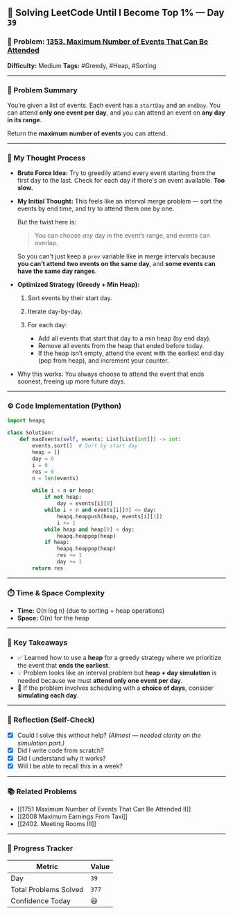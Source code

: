 ## 🧠 Solving LeetCode Until I Become Top 1% — Day `39`

### 🔹 Problem: [1353. Maximum Number of Events That Can Be Attended](https://leetcode.com/problems/maximum-number-of-events-that-can-be-attended/)

**Difficulty:** Medium
**Tags:** #Greedy, #Heap, #Sorting

---

### 📝 Problem Summary

You’re given a list of events. Each event has a `startDay` and an `endDay`. You can attend **only one event per day**, and you can attend an event on **any day in its range**.

Return the **maximum number of events** you can attend.

---

### 🧠 My Thought Process

* **Brute Force Idea:**
  Try to greedily attend every event starting from the first day to the last. Check for each day if there's an event available. **Too slow.**

* **My Initial Thought:**
  This feels like an interval merge problem — sort the events by end time, and try to attend them one by one.

  But the twist here is:

  > You can choose *any* day in the event’s range, and events can overlap.

  So you can't just keep a `prev` variable like in merge intervals because **you can’t attend two events on the same day**, and **some events can have the same day ranges**.

* **Optimized Strategy (Greedy + Min Heap):**

  1. Sort events by their start day.
  2. Iterate day-by-day.
  3. For each day:

     * Add all events that start that day to a min heap (by end day).
     * Remove all events from the heap that ended before today.
     * If the heap isn’t empty, attend the event with the earliest end day (pop from heap), and increment your counter.

* Why this works: You always choose to attend the event that ends soonest, freeing up more future days.

---

### ⚙️ Code Implementation (Python)

```python
import heapq

class Solution:
    def maxEvents(self, events: List[List[int]]) -> int:
        events.sort()  # Sort by start day
        heap = []
        day = 0
        i = 0
        res = 0
        n = len(events)

        while i < n or heap:
            if not heap:
                day = events[i][0]
            while i < n and events[i][0] <= day:
                heapq.heappush(heap, events[i][1])
                i += 1
            while heap and heap[0] < day:
                heapq.heappop(heap)
            if heap:
                heapq.heappop(heap)
                res += 1
                day += 1
        return res
```

---

### ⏱️ Time & Space Complexity

* **Time:** O(n log n)
  (due to sorting + heap operations)
* **Space:** O(n) for the heap

---

### 🧩 Key Takeaways

* ✅ Learned how to use a **heap** for a greedy strategy where we prioritize the event that **ends the earliest**.
* 💡 Problem looks like an interval problem but **heap + day simulation** is needed because we must **attend only one event per day**.
* 💭 If the problem involves scheduling with a **choice of days**, consider **simulating each day**.

---

### 🔁 Reflection (Self-Check)

* [x] Could I solve this without help? *(Almost — needed clarity on the simulation part.)*
* [x] Did I write code from scratch?
* [x] Did I understand why it works?
* [x] Will I be able to recall this in a week?

---

### 📚 Related Problems

* [[1751 Maximum Number of Events That Can Be Attended II]]
* [[2008 Maximum Earnings From Taxi]]
* [[2402. Meeting Rooms III]]

---

### 🚀 Progress Tracker

| Metric                | Value |
| --------------------- | ----- |
| Day                   | `39`  |
| Total Problems Solved | `377` |
| Confidence Today      | 😃    |
